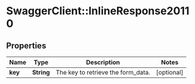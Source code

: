 # SwaggerClient::InlineResponse20110

## Properties
Name | Type | Description | Notes
------------ | ------------- | ------------- | -------------
**key** | **String** | The key to retrieve the form_data. | [optional] 

